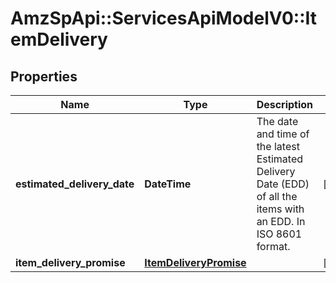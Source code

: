 # AmzSpApi::ServicesApiModelV0::ItemDelivery

## Properties
Name | Type | Description | Notes
------------ | ------------- | ------------- | -------------
**estimated_delivery_date** | **DateTime** | The date and time of the latest Estimated Delivery Date (EDD) of all the items with an EDD. In ISO 8601 format. | [optional] 
**item_delivery_promise** | [**ItemDeliveryPromise**](ItemDeliveryPromise.md) |  | [optional] 

